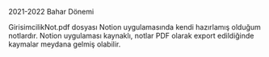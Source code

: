 2021-2022 Bahar Dönemi

GirisimcilikNot.pdf dosyası Notion uygulamasında kendi hazırlamış olduğum notlardır.
Notion uygulaması kaynaklı, notlar PDF olarak export edildiğinde kaymalar meydana gelmiş olabilir.